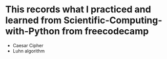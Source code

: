 # This records what I practiced and learned from Scientific-Computing-with-Python from freecodecamp

- Caesar Cipher
- Luhn algorithm

